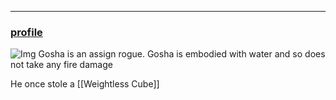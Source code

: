 ___
### [profile](https://www.dndbeyond.com/characters/82923124)
![Img](https://www.dndbeyond.com/avatars/28649/334/1581111423-82923124.jpeg)
Gosha is an assign rogue.
Gosha is embodied with water and so does not take any fire damage 

He once stole a [[Weightless Cube]] 